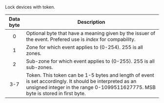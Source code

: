 Lock devices with token.

 | Data byte | Description                                                        |
 | :---------: | -----------                                                      |
 | 0         |	Optional byte that have a meaning given by the issuer of the event. Prefered use is _index_ for compability.| 
 | 1         | Zone for which event applies to (0-254). 255 is all zones.         |
 | 2         | Sub-zone for which event applies to (0-255). 255 is all sub-zones. |
 | 3-7 | Token. This token can be 1-5 bytes and length of event is set accordingly. It should be interpreted as an unsigned integer in the range 0-1099511627775. MSB byte is stored in first byte. |
 
